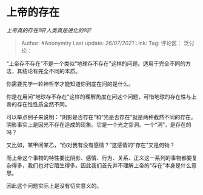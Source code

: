 # 上帝的存在
*上帝真的存在吗?人类真是进化的吗?*

> Author: #Anonymity
> Last update: *26/07/2021*
> Link:
> Tag:
> 评论区：
> 泛讨论：

“上帝存不存在”不是一个类似“地球存不存在”这样的问题。适用于完全不同的方法，其结论有完全不同的本质。

你需要先学一轮神哲学才能知道你到底在问的是什么。

你是在用问“地球存不存在”这样的理解角度在问这个问题，可惜地球的存在性与上帝的存在性性质全然不同。

可以举点例子来说明：“阴影是否存在”和“光是否存在”就是两种截然不同的存在。阴影事实上是因光不存在造成的现象。它是一个光之空洞。一个“洞”，是存在的吗？

又比如，某甲问某乙，“你对我有没有感情？”这感情的“存在”又是何物？

而上帝这个事物的特性要比阴影、感情、行为、关系、正义这一系列的事物都要复杂得多，我们也对它陌生得多。因此我们首先并不理解上帝的“存在”本身是什么意思。

因此这个问题实际上是没有切实意义的。
